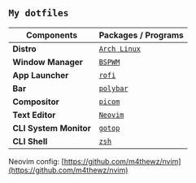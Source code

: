 ## `My dotfiles`

Components | Packages / Programs
--- | --- |
**Distro**                | [`Arch Linux`](https://archlinux.org)
**Window Manager**        | [`BSPWM`](https://github.com/baskerville/bspwm)
**App Launcher**          | [`rofi`](https://github.com/davatorium/rofi)
**Bar**                   | [`polybar`](https://polybar.github.io/)
**Compositor**            | [`picom`](https://github.com/yshui/picom)
**Text Editor**           | [`Neovim`](https://neovim.io/)
**CLI System Monitor**    | [`gotop`](https://github.com/cjbassi/gotop)
**CLI Shell**             | [`zsh`](https://www.zsh.org/)

Neovim config: [https://github.com/m4thewz/nvim](https://github.com/m4thewz/nvim)
